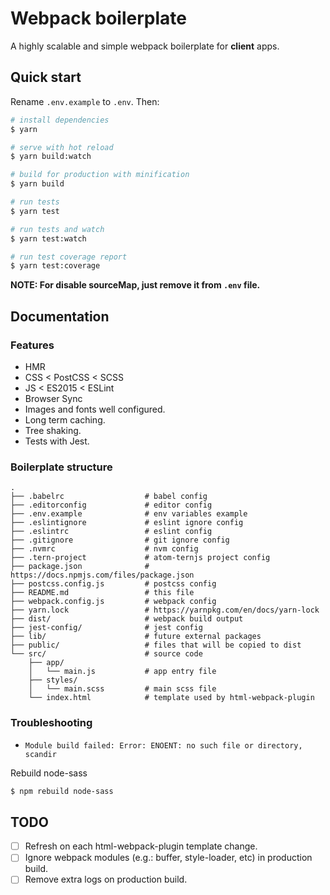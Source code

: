# Webpack boilerplate

A highly scalable and simple webpack boilerplate for **client** apps.

## Quick start

Rename `.env.example` to `.env`. Then:

```sh
# install dependencies
$ yarn

# serve with hot reload
$ yarn build:watch

# build for production with minification
$ yarn build

# run tests
$ yarn test

# run tests and watch
$ yarn test:watch

# run test coverage report
$ yarn test:coverage
```

**NOTE: For disable sourceMap, just remove it from `.env` file.**

## Documentation

### Features

* HMR
* CSS < PostCSS < SCSS
* JS < ES2015 < ESLint
* Browser Sync
* Images and fonts well configured.
* Long term caching.
* Tree shaking.
* Tests with Jest.

### Boilerplate structure

```
.
├── .babelrc                  # babel config
├── .editorconfig             # editor config
├── .env.example              # env variables example
├── .eslintignore             # eslint ignore config
├── .eslintrc                 # eslint config
├── .gitignore                # git ignore config
├── .nvmrc                    # nvm config
├── .tern-project             # atom-ternjs project config
├── package.json              # https://docs.npmjs.com/files/package.json
├── postcss.config.js         # postcss config
├── README.md                 # this file
├── webpack.config.js         # webpack config
├── yarn.lock                 # https://yarnpkg.com/en/docs/yarn-lock
├── dist/                     # webpack build output
├── jest-config/              # jest config
├── lib/                      # future external packages
├── public/                   # files that will be copied to dist
└── src/                      # source code
    ├── app/
    │   └── main.js           # app entry file
    ├── styles/
    │   └── main.scss         # main scss file
    └── index.html            # template used by html-webpack-plugin
```

### Troubleshooting

* `Module build failed: Error: ENOENT: no such file or directory, scandir`

Rebuild node-sass

```sh
$ npm rebuild node-sass
```

## TODO

- [ ] Refresh on each html-webpack-plugin template change.
- [ ] Ignore webpack modules (e.g.: buffer, style-loader, etc) in production build.
- [ ] Remove extra logs on production build.
